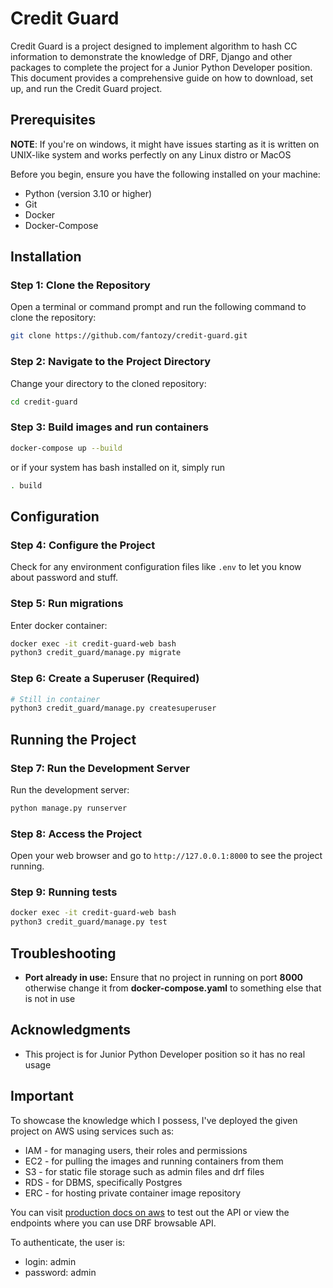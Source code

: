 
# Credit Guard

Credit Guard is a project designed to implement algorithm to hash CC information to demonstrate the knowledge of DRF, Django and other packages to complete the project for a Junior Python Developer position. This document provides a comprehensive guide on how to download, set up, and run the Credit Guard project.

## Prerequisites

**NOTE**: If you're on windows, it might have issues starting as
it is written on UNIX-like system and works perfectly on any Linux distro
or MacOS

Before you begin, ensure you have the following installed on your machine:

- Python (version 3.10 or higher)
- Git
- Docker
- Docker-Compose

## Installation

### Step 1: Clone the Repository

Open a terminal or command prompt and run the following command to clone the repository:

```bash
git clone https://github.com/fantozy/credit-guard.git
```

### Step 2: Navigate to the Project Directory

Change your directory to the cloned repository:

```bash
cd credit-guard
```

### Step 3: Build images and run containers

```bash
docker-compose up --build
```

or if your system has bash installed on it, simply run

```bash
. build
```

## Configuration

### Step 4: Configure the Project

Check for any environment configuration files like `.env` to let you know about password and stuff.


### Step 5: Run migrations

Enter docker container:

```bash
docker exec -it credit-guard-web bash
python3 credit_guard/manage.py migrate
```

### Step 6: Create a Superuser (Required)


```bash
# Still in container
python3 credit_guard/manage.py createsuperuser
```

## Running the Project

### Step 7: Run the Development Server

Run the development server:

```bash
python manage.py runserver
```

### Step 8: Access the Project

Open your web browser and go to `http://127.0.0.1:8000` to see the project running.

### Step 9: Running tests

```bash
docker exec -it credit-guard-web bash
python3 credit_guard/manage.py test
```

## Troubleshooting

- **Port already in use:** Ensure that no project in running on port **8000** otherwise change it from **docker-compose.yaml** to something else that is not in use

## Acknowledgments

- This project is for Junior Python Developer position so it has no real usage


## Important

To showcase the knowledge which I possess, I've deployed the given project on AWS using services such as:

- IAM - for managing users, their roles and permissions
- EC2 - for pulling the images and running containers from them
- S3 - for static file storage such as admin files and drf files
- RDS - for DBMS, specifically Postgres
- ERC - for hosting private container image repository

You can visit [production docs on aws](http://3.75.134.44:8000/swagger/) to test out the API or view the endpoints where you can use DRF browsable API.

To authenticate, the user is:

- login: admin
- password: admin
